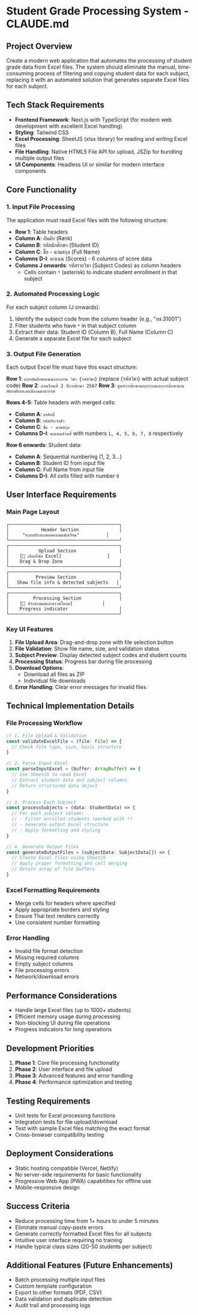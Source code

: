 # Student Grade Processing System - CLAUDE.md

## Project Overview
Create a modern web application that automates the processing of student grade data from Excel files. The system should eliminate the manual, time-consuming process of filtering and copying student data for each subject, replacing it with an automated solution that generates separate Excel files for each subject.

## Tech Stack Requirements
- **Frontend Framework**: Next.js with TypeScript (for modern web development with excellent Excel handling)
- **Styling**: Tailwind CSS
- **Excel Processing**: SheetJS (xlsx library) for reading and writing Excel files
- **File Handling**: Native HTML5 File API for upload, JSZip for bundling multiple output files
- **UI Components**: Headless UI or similar for modern interface components

## Core Functionality

### 1. Input File Processing
The application must read Excel files with the following structure:
- **Row 1**: Table headers
- **Column A**: อันดับ (Rank)  
- **Column B**: รหัสนักศึกษา (Student ID)
- **Column C**: ชื่อ - นามสกุล (Full Name)
- **Columns D-I**: คะแนน (Scores) - 6 columns of score data
- **Columns J onwards**: รหัสรายวิชา (Subject Codes) as column headers
  - Cells contain `*` (asterisk) to indicate student enrollment in that subject

### 2. Automated Processing Logic
For each subject column (J onwards):
1. Identify the subject code from the column header (e.g., "ทช.31001")
2. Filter students who have `*` in that subject column
3. Extract their data: Student ID (Column B), Full Name (Column C)
4. Generate a separate Excel file for each subject

### 3. Output File Generation
Each output Excel file must have this exact structure:

**Row 1**: `แบบบันทึกคะแนนกลางภาค วิชา {รหัสวิชา}` (replace {รหัสวิชา} with actual subject code)
**Row 2**: `ภาคเรียนที่ 2 ปีการศึกษา 2567`
**Row 3**: `ศูนย์การศึกษานอกระบบและการศึกษาตามอัธยาศัยอำเภอเมืองนครสวรรค์`

**Rows 4-5**: Table headers with merged cells:
- **Column A**: `ลำดับที่`
- **Column B**: `รหัสประจำตัว`  
- **Column C**: `ชื่อ - นามสกุล`
- **Columns D-I**: `คะแนนส่วนที่` with numbers `1, 4, 5, 6, 7, 8` respectively

**Row 6 onwards**: Student data:
- **Column A**: Sequential numbering (1, 2, 3...)
- **Column B**: Student ID from input file
- **Column C**: Full Name from input file  
- **Columns D-I**: All cells filled with number `9`

## User Interface Requirements

### Main Page Layout
```
┌─────────────────────────────────────────┐
│            Header Section               │
│     "ระบบประมวลผลคะแนนนักเรียน"          │
└─────────────────────────────────────────┘
┌─────────────────────────────────────────┐
│           Upload Section                │
│    [📁 เลือกไฟล์ Excel]                 │
│    Drag & Drop Zone                     │
└─────────────────────────────────────────┘
┌─────────────────────────────────────────┐
│          Preview Section                │
│   Show file info & detected subjects   │
└─────────────────────────────────────────┘
┌─────────────────────────────────────────┐
│         Processing Section              │
│    [🚀 ประมวลผลและดาวน์โหลด]           │
│    Progress indicator                   │
└─────────────────────────────────────────┘
```

### Key UI Features
1. **File Upload Area**: Drag-and-drop zone with file selection button
2. **File Validation**: Show file name, size, and validation status
3. **Subject Preview**: Display detected subject codes and student counts
4. **Processing Status**: Progress bar during file processing
5. **Download Options**: 
   - Download all files as ZIP
   - Individual file downloads
6. **Error Handling**: Clear error messages for invalid files

## Technical Implementation Details

### File Processing Workflow
```typescript
// 1. File Upload & Validation
const validateExcelFile = (file: File) => {
  // Check file type, size, basic structure
}

// 2. Parse Input Excel
const parseInputExcel = (buffer: ArrayBuffer) => {
  // Use SheetJS to read Excel
  // Extract student data and subject columns
  // Return structured data object
}

// 3. Process Each Subject  
const processSubjects = (data: StudentData) => {
  // For each subject column:
  // - Filter enrolled students (marked with *)
  // - Generate output Excel structure
  // - Apply formatting and styling
}

// 4. Generate Output Files
const generateOutputFiles = (subjectData: SubjectData[]) => {
  // Create Excel files using SheetJS
  // Apply proper formatting and cell merging
  // Return array of file buffers
}
```

### Excel Formatting Requirements
- Merge cells for headers where specified
- Apply appropriate borders and styling
- Ensure Thai text renders correctly
- Use consistent number formatting

### Error Handling
- Invalid file format detection
- Missing required columns
- Empty subject columns
- File processing errors
- Network/download errors

## Performance Considerations
- Handle large Excel files (up to 1000+ students)
- Efficient memory usage during processing
- Non-blocking UI during file operations
- Progress indicators for long operations

## Development Priorities
1. **Phase 1**: Core file processing functionality
2. **Phase 2**: User interface and file upload
3. **Phase 3**: Advanced features and error handling
4. **Phase 4**: Performance optimization and testing

## Testing Requirements
- Unit tests for Excel processing functions
- Integration tests for file upload/download
- Test with sample Excel files matching the exact format
- Cross-browser compatibility testing

## Deployment Considerations
- Static hosting compatible (Vercel, Netlify)
- No server-side requirements for basic functionality
- Progressive Web App (PWA) capabilities for offline use
- Mobile-responsive design

## Success Criteria
- Reduce processing time from 1+ hours to under 5 minutes
- Eliminate manual copy-paste errors
- Generate correctly formatted Excel files for all subjects
- Intuitive user interface requiring no training
- Handle typical class sizes (20-50 students per subject)

## Additional Features (Future Enhancements)
- Batch processing multiple input files
- Custom template configuration
- Export to other formats (PDF, CSV)
- Data validation and duplicate detection
- Audit trail and processing logs